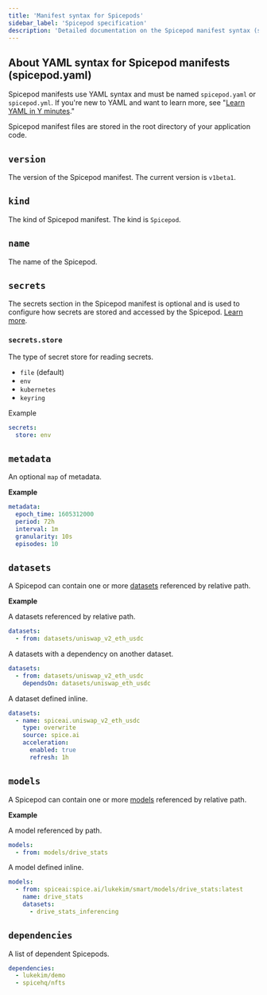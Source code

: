 ```yaml
---
title: 'Manifest syntax for Spicepods'
sidebar_label: 'Spicepod specification'
description: 'Detailed documentation on the Spicepod manifest syntax (spicepod.yaml)'
---
```


## About YAML syntax for Spicepod manifests (spicepod.yaml)

Spicepod manifests use YAML syntax and must be named `spicepod.yaml` or `spicepod.yml`. If you're new to YAML and want to learn more, see "[Learn YAML in Y minutes](https://learnxinyminutes.com/docs/yaml/)."

Spicepod manifest files are stored in the root directory of your application code.

## `version`

The version of the Spicepod manifest. The current version is `v1beta1`.

## `kind`

The kind of Spicepod manifest. The kind is `Spicepod`.

## `name`

The name of the Spicepod.

## `secrets`

The secrets section in the Spicepod manifest is optional and is used to configure how secrets are stored and accessed by the Spicepod. [Learn more](/secret-stores).

### `secrets.store`

The type of secret store for reading secrets.

- `file` (default)
- `env`
- `kubernetes`
- `keyring`

Example

```yaml
secrets:
  store: env
```

## `metadata`

An optional `map` of metadata.

**Example**

```yaml
metadata:
  epoch_time: 1605312000
  period: 72h
  interval: 1m
  granularity: 10s
  episodes: 10
```

## `datasets`

A Spicepod can contain one or more [datasets](./datasets.md) referenced by relative path.

**Example**

A datasets referenced by relative path.

```yaml
datasets:
  - from: datasets/uniswap_v2_eth_usdc
```

A datasets with a dependency on another dataset.

```yaml
datasets:
  - from: datasets/uniswap_v2_eth_usdc
    dependsOn: datasets/uniswap_eth_usdc
```

A dataset defined inline.

```yaml
datasets:
  - name: spiceai.uniswap_v2_eth_usdc
    type: overwrite
    source: spice.ai
    acceleration:
      enabled: true
      refresh: 1h
```

## `models`

A Spicepod can contain one or more [models](./models.md) referenced by relative path.

**Example**

A model referenced by path.

```yaml
models:
  - from: models/drive_stats
```

A model defined inline.

```yaml
models:
  - from: spiceai:spice.ai/lukekim/smart/models/drive_stats:latest
    name: drive_stats
    datasets:
      - drive_stats_inferencing
```

## `dependencies`

A list of dependent Spicepods.

```yaml
dependencies:
  - lukekim/demo
  - spicehq/nfts
```
